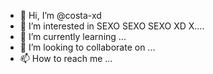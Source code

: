 - 👋 Hi, I’m @costa-xd
- 👀 I’m interested in SEXO SEXO SEXO XD X....
- 🌱 I’m currently learning ...
- 💞️ I’m looking to collaborate on ...
- 📫 How to reach me ...

<!---
costa-xd/costa-xd is a ✨ special ✨ repository because its `README.md` (this file) appears on your GitHub profile.
You can click the Preview link to take a look at your changes.
--->
